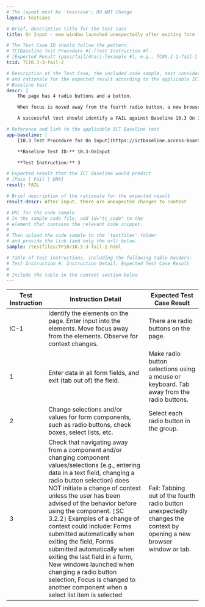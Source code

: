 ```yaml
---
# The layout must be 'testcase'; DO NOT Change
layout: testcase

# Brief, descriptive title for the test case
title: On Input - new window launched unexpectedly after exiting form field

# The Test Case ID should follow the pattern:
# TC[Baseline Test Procedure #]-[Test Instruction #]-
# [Expected Result (pass/fail/dna)]-[example #], e.g., TC05.1-1-fail-1
tcid: TC10.3-3-fail-2

# Description of the Test Case, the included code sample, test considerations,
# and rationale for the expected result according to the applicable ICT
# Baseline test
descr: |
    The page has 4 radio buttons and a button.

    When focus is moved away from the fourth radio button, a new browser window or tab is opened.

    A successful test should identify a FAIL against Baseline 10.3 On Input.

# Reference and link to the applicable ICT Baseline test
app-baseline: |
    [10.3 Test Procedure for On Input](https://ictbaseline.access-board.gov/10Forms/#103-test-procedure-for-on-input)

    **Baseline Test ID:** 10.3-OnInput

    **Test Instruction:** 3

# Expected result that the ICT Baseline would predict
# [Pass | Fail | DNA]
result: FAIL

# Brief description of the rationale for the expected result
result-descr: After input, there are unexpected changes to context

# URL for the code sample
# In the sample code file, add id="tc_code" to the
# element that contains the relevant code snippet.
#
# Then upload the code sample to the 'testfiles' folder
# and provide the link (and only the url) below.
sample: /testfiles/TF10/10.3-3-fail-2.html

# Table of test instructions, including the following table headers:
# Test Instruction #; Instruction Detail; Expected Test Case Result
#
# Include the table in the content section below
---
```

| Test Instruction | Instruction Detail | Expected Test Case Result |
|------------------|--------------------|---------------------------|
| IC-1 | Identify the elements on the page. Enter input into the elements. Move focus away from the elements. Observe for context changes. | There are radio buttons on the page. |
| 1 | Enter data in all form fields, and exit (tab out of) the field. | Make radio button selections using a mouse or keyboard. Tab away from the radio buttons. |
| 2 | Change selections and/or values for form components, such as radio buttons, check boxes, select lists, etc. | Select each radio button in the group. |
| 3 | Check that navigating away from a component and/or changing component values/selections (e.g., entering data in a text field, changing a radio button selection) does NOT initiate a change of context unless the user has been advised of the behavior before using the component. `[`SC 3.2.2`]` Examples of a change of context could include: Forms submitted automatically when exiting the field, Forms submitted automatically when exiting the last field in a form, New windows launched when changing a radio button selection, Focus is changed to another component when a select list item is selected | Fail: Tabbing out of the fourth radio button unexpectedly changes the context by opening a new browser window or tab. |
